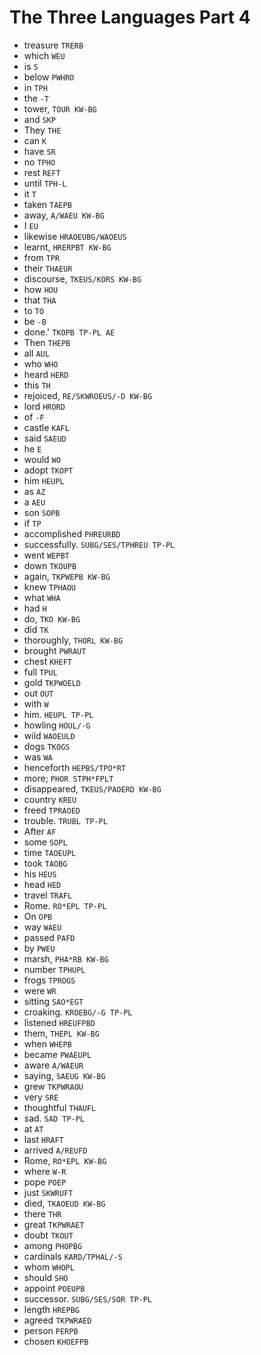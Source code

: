 # The Three Languages Part 4

* treasure `TRERB`
* which `WEU`
* is `S`
* below `PWHRO`
* in `TPH`
* the `-T`
* tower, `TOUR KW-BG`
* and `SKP`
* They `THE`
* can `K`
* have `SR`
* no `TPHO`
* rest `REFT`
* until `TPH-L`
* it `T`
* taken `TAEPB`
* away, `A/WAEU KW-BG`
* I `EU`
* likewise `HRAOEUBG/WAOEUS`
* learnt, `HRERPBT KW-BG`
* from `TPR`
* their `THAEUR`
* discourse, `TKEUS/KORS KW-BG`
* how `HOU`
* that `THA`
* to `TO`
* be `-B`
* done.' `TKOPB TP-PL AE`
* Then `THEPB`
* all `AUL`
* who `WHO`
* heard `HERD`
* this `TH`
* rejoiced, `RE/SKWROEUS/-D KW-BG`
* lord `HRORD`
* of `-F`
* castle `KAFL`
* said `SAEUD`
* he `E`
* would `WO`
* adopt `TKOPT`
* him `HEUPL`
* as `AZ`
* a `AEU`
* son `SOPB`
* if `TP`
* accomplished `PHREURBD`
* successfully. `SUBG/SES/TPHREU TP-PL`
* went `WEPBT`
* down `TKOUPB`
* again, `TKPWEPB KW-BG`
* knew `TPHAOU`
* what `WHA`
* had `H`
* do, `TKO KW-BG`
* did `TK`
* thoroughly, `THORL KW-BG`
* brought `PWRAUT`
* chest `KHEFT`
* full `TPUL`
* gold `TKPWOELD`
* out `OUT`
* with `W`
* him. `HEUPL TP-PL`
* howling `HOUL/-G`
* wild `WAOEULD`
* dogs `TKOGS`
* was `WA`
* henceforth `HEPBS/TPO*RT`
* more; `PHOR STPH*FPLT`
* disappeared, `TKEUS/PAOERD KW-BG`
* country `KREU`
* freed `TPRAOED`
* trouble. `TRUBL TP-PL`
* After `AF`
* some `SOPL`
* time `TAOEUPL`
* took `TAOBG`
* his `HEUS`
* head `HED`
* travel `TRAFL`
* Rome. `RO*EPL TP-PL`
* On `OPB`
* way `WAEU`
* passed `PAFD`
* by `PWEU`
* marsh, `PHA*RB KW-BG`
* number `TPHUPL`
* frogs `TPROGS`
* were `WR`
* sitting `SAO*EGT`
* croaking. `KROEBG/-G TP-PL`
* listened `HREUFPBD`
* them, `THEPL KW-BG`
* when `WHEPB`
* became `PWAEUPL`
* aware `A/WAEUR`
* saying, `SAEUG KW-BG`
* grew `TKPWRAOU`
* very `SRE`
* thoughtful `THAUFL`
* sad. `SAD TP-PL`
* at `AT`
* last `HRAFT`
* arrived `A/REUFD`
* Rome, `RO*EPL KW-BG`
* where `W-R`
* pope `POEP`
* just `SKWRUFT`
* died, `TKAOEUD KW-BG`
* there `THR`
* great `TKPWRAET`
* doubt `TKOUT`
* among `PHOPBG`
* cardinals `KARD/TPHAL/-S`
* whom `WHOPL`
* should `SHO`
* appoint `POEUPB`
* successor. `SUBG/SES/SOR TP-PL`
* length `HREPBG`
* agreed `TKPWRAED`
* person `PERPB`
* chosen `KHOEFPB`
